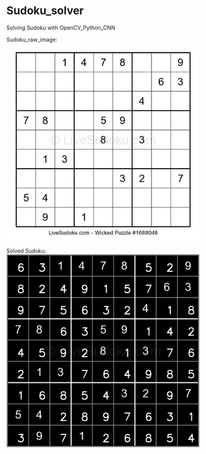 # Sudoku_solver

Solving Sudoku with OpenCV_Python_CNN  

Sudoku_raw_image:  
![sudoku_puzzle](https://github.com/Parimala6/Sudoku_solver/blob/main/images/sudoku4.jpg)

Solved Sudoku:  
![solved_sudoku](https://github.com/Parimala6/Sudoku_solver/blob/main/images/Solved_sudoku.jpg)


